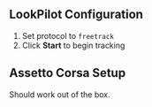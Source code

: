 ## LookPilot Configuration
1. Set protocol to `freetrack`
2. Click **Start** to begin tracking

## Assetto Corsa Setup
Should work out of the box. 